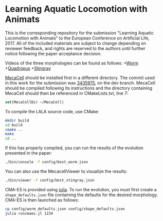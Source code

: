 # Learning Aquatic Locomotion with Animats

This is the corresponding repository for the submission "Learning Aquatic
Locomotion with Animats" to the European Conference on Artificial Life, 2017.
All of the included materials are subject to change depending on reviewer
feedback, and rights are reserved to the authors until further notice following
the paper acceptance decision.

Videos of the three morphologies can be found as follows:
+[Worm](https://vimeo.com/214087988)
+[Quadropus](https://vimeo.com/214086348)
+[Stingray](https://vimeo.com/214084084)

[MecaCell](https://github.com/jdisset/MecaCell/) should be installed first in a
different directory. The commit used in this work for the submission was
[3435975](https://github.com/jdisset/MecaCell/commit/3435975c89064ceef1fc13935a1d0bc311cf9417),
on the dev branch. MecaCell should be compiled following its instructions and
the directory containing MecaCell should then be referenced in CMakeLists.txt,
line 7:

```cmake
set(MecaCellDir ~/MecaCell)
```

To compile the LALA source code, use CMake:

```bash
mkdir build
cd build
cmake ..
make
cd ..
```

If this has properly compiled, you can run the results of the evolution
presented in the paper:

```bash
./bin/console -f config/best_worm.json
```

You can also use the MecacellViewer to visualize the results:

```bash
./bin/viewer -f config/best_stingray.json
```

CMA-ES is provided using [julia](https://julialang.org). To run the evolution, you must
first create a ``shape_defaults.json`` file containing the defaults for the
desired morphology. CMA-ES is then launched as follows:

```bash
cp config/worm_defaults.json config/shape_defaults.json
julia runcmaes.jl 1234
```
